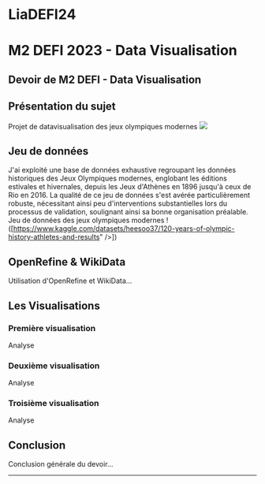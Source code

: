 # LiaDEFI24
# M2 DEFI 2023 - Data Visualisation

## Devoir de M2 DEFI - Data Visualisation

## Présentation du sujet
Projet de datavisualisation des jeux olympiques modernes
![](https://www.mchampetier.com/sitephp/img_png/oeuvres_XL/2_Allen_Jones_affiche_fev201.jpg)


## Jeu de données
J'ai exploité une base de données exhaustive regroupant les données historiques des Jeux Olympiques modernes, englobant les éditions estivales et hivernales, depuis les Jeux d'Athènes en 1896 jusqu'à ceux de Rio en 2016. La qualité de ce jeu de données s'est avérée particulièrement robuste, nécessitant ainsi peu d'interventions substantielles lors du processus de validation, soulignant ainsi sa bonne organisation préalable.
Jeu de données des jeux olympiques modernes
!([https://www.kaggle.com/datasets/heesoo37/120-years-of-olympic-history-athletes-and-results" />])

## OpenRefine & WikiData
Utilisation d'OpenRefine et WikiData...

##  Les Visualisations

### Première visualisation
Analyse

### Deuxième visualisation
Analyse

### Troisième visualisation
Analyse




## Conclusion
Conclusion générale du devoir...

---

